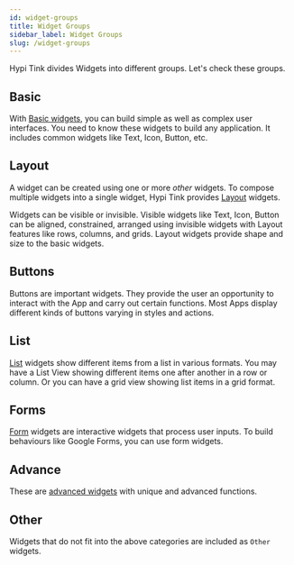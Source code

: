 ```yaml
---
id: widget-groups
title: Widget Groups
sidebar_label: Widget Groups
slug: /widget-groups
---
```


Hypi Tink divides Widgets into different groups. Let's check these groups.

## Basic 

With [Basic widgets](widget-basic.md), you can build simple as well as complex user interfaces. You need to know these widgets to build any application. It includes common widgets like Text, Icon, Button, etc.

## Layout

 A widget can be created using one or more _other_ widgets. To compose multiple widgets into a single widget, Hypi Tink provides [Layout](widget-layout.md) widgets.
 
 Widgets can be visible or invisible.  Visible widgets like Text, Icon, Button can be aligned, constrained, arranged using invisible widgets with Layout features like rows, columns, and grids. Layout widgets provide shape and size to the basic widgets. 
  
## Buttons

Buttons are important widgets. They provide the user an opportunity to interact with the App and carry out certain functions. Most Apps display different kinds of buttons varying in styles and actions.

## List 

[List](widget-list-view.md) widgets show different items from a list in various formats. You may have a List View showing different items one after another in a row or column. Or you can have a grid view showing list items in a grid format.

## Forms

[Form](widget-forms.md) widgets are interactive widgets that process user inputs. To build behaviours like Google Forms, you can use form widgets.

## Advance

These are [advanced widgets](widget-advance.md) with unique and advanced functions.

## Other

Widgets that do not fit into the above categories are included as `Other` widgets.
